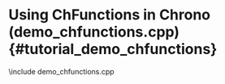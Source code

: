Using ChFunctions in Chrono (demo_chfunctions.cpp) {#tutorial_demo_chfunctions}
==========================

\include demo_chfunctions.cpp